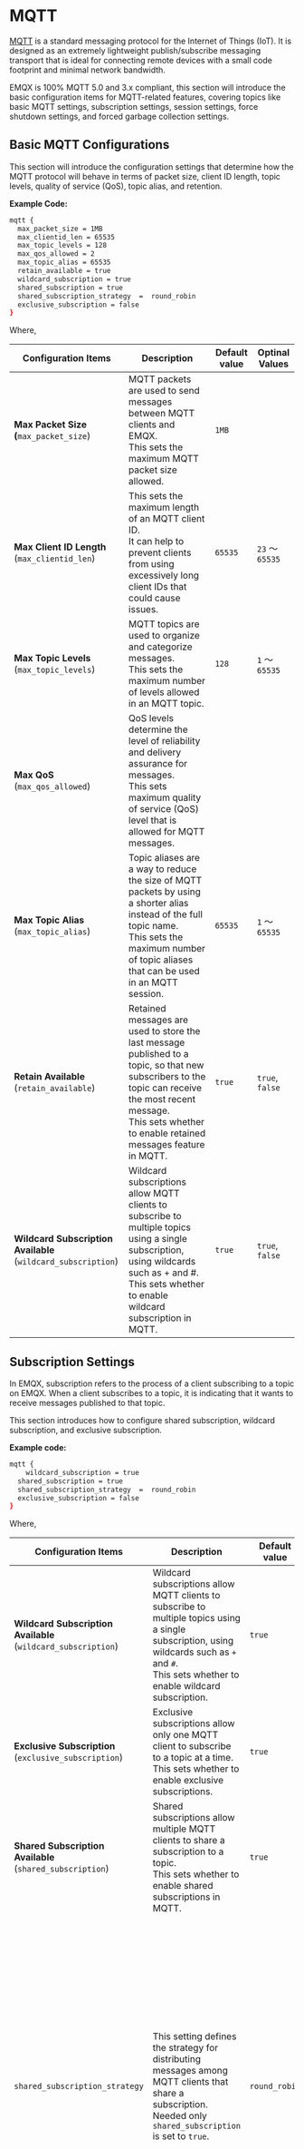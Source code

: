 # MQTT

[MQTT](https://mqtt.org/) is a standard messaging protocol for the Internet of Things (IoT). It is designed as an extremely lightweight publish/subscribe messaging transport that is ideal for connecting remote devices with a small code footprint and minimal network bandwidth. 

EMQX is 100% MQTT 5.0 and 3.x compliant, this section will introduce the basic configuration items for MQTT-related features, covering topics like basic MQTT settings, subscription settings, session settings, force shutdown settings, and forced garbage collection settings.

## Basic MQTT Configurations

This section will introduce the configuration settings that determine how the MQTT protocol will behave in terms of packet size, client ID length, topic levels, quality of service (QoS), topic alias, and retention.

**Example Code:**

```bash
mqtt {
  max_packet_size = 1MB
  max_clientid_len = 65535
  max_topic_levels = 128
  max_qos_allowed = 2
  max_topic_alias = 65535
  retain_available = true
  wildcard_subscription = true
  shared_subscription = true
  shared_subscription_strategy  =  round_robin
  exclusive_subscription = false
}  
```

Where, 

| **Configuration Items**                                      | **Description**                                              | **Default value** | **Optinal Values** |
| ------------------------------------------------------------ | ------------------------------------------------------------ | ----------------- | ------------------ |
| **Max Packet Size <br>(**`max_packet_size`)                  | MQTT packets are used to send messages between MQTT clients and EMQX.<br> This sets the maximum MQTT packet size allowed. | `1MB`             |                    |
| **Max Client ID Length** <br/>(`max_clientid_len`)           | This sets the maximum length of an MQTT client ID.<br/>It can help to prevent clients from using excessively long client IDs that could cause issues. | `65535`           | `23` ～ `65535`    |
| **Max Topic Levels** <br/>(`max_topic_levels`)               | MQTT topics are used to organize and categorize messages. <br/>This sets the maximum number of levels allowed in an MQTT topic. | `128`             | `1` ～ `65535`     |
| **Max QoS** <br/>(`max_qos_allowed`)                         | QoS levels determine the level of reliability and delivery assurance for messages.<br/> This sets maximum quality of service (QoS) level that is allowed for MQTT messages. |                   |                    |
| **Max Topic Alias** <br/>(`max_topic_alias`)                 | Topic aliases are a way to reduce the size of MQTT packets by using a shorter alias instead of the full topic name.<br/> This sets the maximum number of topic aliases that can be used in an MQTT session. | `65535`           | `1` ～ `65535`     |
| **Retain Available** <br/>(`retain_available`)               | Retained messages are used to store the last message published to a topic, so that new subscribers to the topic can receive the most recent message.<br/> This sets whether to enable retained messages feature in MQTT. | `true`            | `true`, `false`    |
| **Wildcard Subscription Available**<br/>(`wildcard_subscription`) | Wildcard subscriptions allow MQTT clients to subscribe to multiple topics using a single subscription, using wildcards such as + and #. <br/>This sets whether to enable wildcard subscription in MQTT. | `true`            | `true`, `false`    |



## Subscription Settings

In EMQX, subscription refers to the process of a client subscribing to a topic on EMQX. When a client subscribes to a topic, it is indicating that it wants to receive messages published to that topic.

This section introduces how to configure shared subscription, wildcard subscription, and exclusive subscription. 

**Example code:** <!--code to be reviewed-->

```bash
mqtt {
	wildcard_subscription = true
  shared_subscription = true
  shared_subscription_strategy  =  round_robin
  exclusive_subscription = false
}
```

Where, 

| **Configuration Items**                                      | **Description**                                              | **Default value** | Optinal Values                                               |
| ------------------------------------------------------------ | ------------------------------------------------------------ | ----------------- | ------------------------------------------------------------ |
| **Wildcard Subscription Available**<br/>(`wildcard_subscription`) | Wildcard subscriptions allow MQTT clients to subscribe to multiple topics using a single subscription, using wildcards such as `+` and `#`. <br/>This sets whether to enable wildcard subscription. | `true`            | `true`, `false`                                              |
| **Exclusive Subscription** <br>(`exclusive_subscription`)    | Exclusive subscriptions allow only one MQTT client to subscribe to a topic at a time.<br/>This sets whether to enable exclusive subscriptions. | `true`            | `true`, `false`                                              |
| **Shared Subscription Available** <br/>(`shared_subscription`) | Shared subscriptions allow multiple MQTT clients to share a subscription to a topic. <br/>This sets whether to enable shared subscriptions in MQTT. | `true`            | `true`, `false`                                              |
| `shared_subscription_strategy`                               | This setting defines the strategy for distributing messages among MQTT clients that share a subscription.<br>Needed only `shared_subscription` is set to `true`. | `round_robin`     | - `random` (Dispatch the message to a random selected subscriber) <br><br/>- `round_robin` (Select the subscribers in a round-robin manner) <br><br/>-  `sticky` (Always use the last selected subscriber to dispatch, until the subscriber disconnects.)<br><br/>- `hash` (Select the subscribers by the hash of `clientIds`)<br/> |

## Delayed Settings

The Delayed Publish feature allows clients to delay the publishing of a message to a topic for a specified amount of time. This feature is useful for scenarios where messages need to be published at specific times or when a certain condition is met.

This section introduces how to enable delayed publishing and how to set the maximum of delayed messages allowed:

**Example code:**

```bash
delay {
  delayed_publish_enabled = true
  max_delayed_messages = 0
}
```

Where, 

- `delayed_publish_enabled` sets whether to enable the Delayed Publish feature in EMQX; default value: `true`, optional values: `true`, `false`.
- `max_delayed_messages` sets the maximum number of delayed messages allowed; default value: `0`.

## Keep Alive Settings

Keep Alive is the mechanism that ensures that a connection between an MQTT client and EMQX remains active even if no data is transmitted. This is how it works: when an MQTT client creates a connection to EMQX, it can set the Keep Alive variable header field in the connection request protocol packet to a non-zero value. For details about how Keep Alive works, see [What is the MQTT Keep Alive parameter for?](https://www.emqx.com/en/blog/mqtt-keep-alive)

For clients with Keep Alive enabled, you can continue to customize the coefficient EMQX uses to confirm whether the keep alive duration of the client expires.

```bash
keepalive_backoff = 0.75
```

Where, **Keep Alive Backoff** (`keepalive_backoff`) is the coefficient EMQX uses to confirm whether the keep alive duration of the client expires. Default: `0.75`. The calculation formular is as follows:
$$
Keep Alive * Backoff * 2
$$

## Session Settings

In MQTT, a session refers to the connection between a client and a broker. As in EMQX, When a client connects to EMQX, it establishes a session that allows it to subscribe to topics and receive messages, as well as publish messages to EMQX.

This section introduces how to configure sessions.

**Example code:**

```bash
session {
    max_subscriptions = infinity
    upgrade_qos = false
    max_inflight = 32
    retry_interval = 30s
    max_awaiting_rel = 100
    await_rel_timeout = 300s
    session_expiry_interval = 2h
    max_mqueue_len = 1000
    mqueue_priorities = disabled
    mqueue_default_priority = lowest
    mqueue_store_qos0 = true
    
    force_shutdown {
      max_message_queue_len = 1000
      max_heap_size = 32MB
    }

    force_gc {
      count  =  16000
      bytes  =  16MB
    }
  }
```

Where, 

| **Configuration Item**                                       | **Description**                                              | **Default Value**                                            | **Optional Values**              |
| ------------------------------------------------------------ | ------------------------------------------------------------ | ------------------------------------------------------------ | -------------------------------- |
| **Max Subscriptions** <br>(`max_subscriptions`)              | This sets the maximum number of subscriptions that the client is allowed to have | `infinity`                                                   | `1` ~ `infinity`                 |
| **Upgrade QoS** <br/>(`upgrade_qos`)                         | This sets whether the client is allowed to upgrade the QoS (Quality of Service) level of a message after it has been published. | `false` (disabled)                                           | `true`, `false`                  |
| **Max Inflight** <br/>(`max_inflight`)                       | This sets the maximum number of QoS 1 and QoS 2 messages that can be in flight (i.e., sent but not yet acknowledged) at any given time | `32`                                                         | `1` ~ `65535`                    |
| **Retry Interval** <br/>(`retry_interval`)                   | This sets the interval at which the client should retry sending a QoS 1 or QoS 2 message. | `30s`<br>unit: s                                             | --                               |
| **Max Awaiting PUBREL** <br/>(`max_awaiting_rel`)            | This sets the pending QoS 2 messages in each session until either `PUBREL` is received or timed out. After reaching this limit, new QoS 2 `PUBLISH` requests will be rejected with error code `147(0x93)`.<br>In MQTT, `PUBREL` is a control packet used in the message flow for QoS  2, which provides guaranteed message delivery. | `100`                                                        | `1` ~ `infinity`                 |
| **Max Awaiting PUBREL TIMEOUT** <br/>(`await_rel_timeout`)   | This sets the amount of time to wait for a release of a QoS 2 message before receiving `PUBREL`.  After reaching this limit, EMQX will release the packet ID and also generate a warning level log. <br>Note:  ﻿EMQX will forwarding of the received QoS 2 message whether it has received the `PUBREL`﻿ or not. | `300s`<br>unit: s                                            | --                               |
| **Session Expiry Interval** <br/>(`session_expiry_interval`) | This sets the amount of time that a session can be idle before it is automatically closed. Note: For non-MQTT 5.0 clients only. | `2h`                                                         |                                  |
| **Max Message Queue Length** <br/>(`max_mqueue_len`)         | This sets the maximum allowed queue length when persistent clients are disconnected or inflight window is full. | `1000`                                                       | `0` ~ `infinity`                 |
| **Topic Priorities**  <br/>(`mqueue_priorities`)             | This sets the topic priorities, the configuration here will override that defined in **Default Topic Priorities** (`mqueue_default_priority`). | `disabled` <br>Then the session uses the priority set by **Default Topic Priorities** (`mqueue_default_priority`). | `disabled`<br>or<br>`1` ～ `255` |
| **Default Topic Priorities** <br/>(`mqueue_default_priority`) | This sets the default topic priority.                        | `lowest`                                                     | `highest`， `lowest`             |
| **Store QoS 0 Message** <br/>(`mqueue_store_qos0`)           | This sets whether to store QoS 0 message in the message queue when the connection is down but the session remains. | `true`                                                       | `true`, `false`                  |
| `force_shutdown` <!--with dashboard configuration item to be added--> | This sets whether to enable the force shutdown feature if the queue length (`max_message_queue_le`) or heap size (`max_heap_size`) reaches the specified value. | `true`                                                       | `true`, `false`                  |
|                                                              | `max_message_queue_le`: This sets the maximum queue length to trigger a forced shutdown. | `1000`                                                       | `1` ~ `infinity`                 |
|                                                              | `max_heap_size`: This sets the maximum heap size to trigger a forced shutdown. | `32MB`                                                       | --                               |
| `force_gc`<!--with dashboard configuration item to be added--> | This sets whether to enable forced garbage collection if the specified message number (`count`) or byte (`bytes`) received is reached: | `true`                                                       | `true`, `false`                  |
|                                                              | `count`: ﻿This sets the received messages number that will trigger the forced garbage collection. | `16000`                                                      | `0` ~ `infinity`                 |
|                                                              | `bytes`: This sets the received byte number that will trigger the forced garbage collection. | `16MB`<br>Unit: `MB`                                         | --                               |